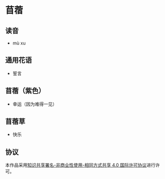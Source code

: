 # 苜蓿

## 读音

- mù xu

## 通用花语

- 誓言

## 苜蓿（紫色）

- 幸运（因为难得一见）

## 苜蓿草

- 快乐

## 协议

本作品采用[知识共享署名-非商业性使用-相同方式共享 4.0 国际许可协议](https://creativecommons.org/licenses/by-nc-sa/4.0/deed.zh)进行许可。

